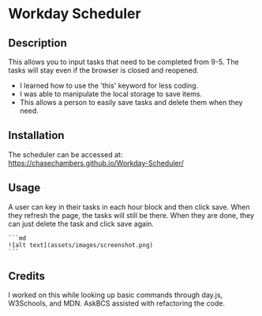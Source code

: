 # Workday Scheduler

## Description

This allows you to input tasks that need to be completed from 9-5. The tasks will stay even if the browser is closed and reopened.

- I learned how to use the 'this' keyword for less coding.
- I was able to manipulate the local storage to save items.
- This allows a person to easily save tasks and delete them when they need.


## Installation

The scheduler can be accessed at: https://chasechambers.github.io/Workday-Scheduler/

## Usage

A user can key in their tasks in each hour block and then click save. When they refresh the page, the tasks will still be there. When they are done, they can just delete the task and click save again.

    ```md
    ![alt text](assets/images/screenshot.png)
    ```

## Credits

I worked on this while looking up basic commands through day.js, W3Schools, and MDN.
AskBCS assisted with refactoring the code.
